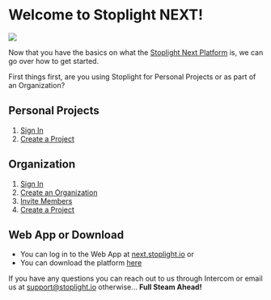 # Welcome to Stoplight NEXT! 

![](https://github.com/stoplightio/docs/blob/develop/assets/images/stoplight-crew.jpg?raw=true)

Now that you have the basics on what the [Stoplight Next Platform](/platform/introduction) is, we can go over how to get started. 

First things first, are you using Stoplight for Personal Projects or as part of an Organization?

## Personal Projects 
1. [Sign In](/platform/getting-started/account-basics/sign-in)
2. [Create a Project](/platform/projects/creating-a-project) 

## Organization 
1. [Sign In](/platform/getting-started/account-basics/sign-in)
2. [Create an Organization](/platform/organizations/create-org) 
3. [Invite Members](/platform/organizations/invite-people) 
4. [Create a Project](/platform/projects/creating-a-project) 

## Web App or Download 
* You can log in to the Web App at [next.stoplight.io](http://next.stoplight.io) or 
* You can download the platform [here](https://github.com/stoplightio/desktop/releases/latest) 

If you have any questions you can reach out to us through Intercom or email us at [support@stoplight.io](support@stoplight.io) otherwise... **Full Steam Ahead!**
